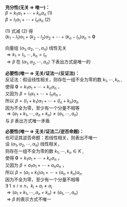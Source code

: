**充分性(无关 $\Rightarrow$ 唯一)：**  
$\beta=k_1\alpha_1+\cdots+k_n\alpha_n\ (1)$  
$\beta=l_1\alpha_1+\cdots+l_n\alpha_n\ (2)$  
  
$(1)$ 式减 $(2)$ 得  
$(k_1-l_1)\alpha_1+(k_2-l_2)\alpha_2+\cdots+(k_n-l_n)\alpha_n=\mathbf0$  
  
向量组 $(\alpha_1,\alpha_2,\cdots,\alpha_n)$ 线性无关  
$\Rightarrow k_1=l_1,\cdots,k_n=l_n$  
$\Rightarrow\beta$ 在 $(\alpha_1,\alpha_2,\cdots,\alpha_n)$ 下表出方式是唯一的  
  
**必要性(唯一 $\Rightarrow$ 无关/证法一/反证法)：**  
反证法：假设线性相关，则存在一组不全为零的数 $k_1,\cdots,k_n$ ,  
使得 $\mathbf{0}=k_1\alpha_1+\cdots+k_n\alpha_n$ ，  
又因为 $\beta=l_1\alpha_1+\cdots+l_n\alpha_n$ ，  
所以 $\beta=(l_1+k_1)\alpha_1+\cdots+(l_n+k_n)\alpha_n$  
因为不全为零，至少有一个分量不相等  
$\Rightarrow(a_1+k_1,\cdots,a_n+k_n)\neq(a_1,\cdots,a_n)$  
与 $\beta$ 表出方式唯一矛盾  
  
**必要性(唯一 $\Rightarrow$ 无关/证法二/逆否命题)：**  
也可证其逆否命题：若线性相关，则表出不唯一  
设 $(\alpha_1,\alpha_2,\cdots,\alpha_n)$ 线性相关，  
则存在一组不全为零的数 $k_1,\cdots,k_n\in K$ ,  
使得 $\mathbf{0}=k_1\alpha_1+\cdots+k_n\alpha_n$ ，  
又因为 $\beta=a_1\alpha_1+\cdots+a_n\alpha_n$ ，  
所以 $\beta=(a_1+k_1)\alpha_1+\cdots+(a_n+k_n)\alpha_n$  
因为不全为零，至少有一个分量不相等  
$\exists\ 1\le i\leq n，k_i+a_i\neq a_i$  
$\Rightarrow(a_1+k_1,\cdots,a_n+k_n)\neq(a_1,\cdots,a_n)$  
$\Rightarrow\beta$ 的表示方式不唯一  
